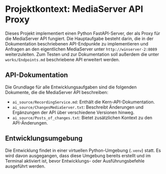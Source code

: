 # Projektkontext: MediaServer API Proxy

Dieses Projekt implementiert einen Python FastAPI-Server, der als Proxy für die MediaServer API fungiert. Die Hauptaufgabe besteht darin, die in der Dokumentation beschriebenen API-Endpunkte zu implementieren und Anfragen an den eigentlichen MediaServer unter `http://winserver-2:8089` weiterzuleiten.
Zum Testen und zur Dokumentation soll außerdem die unter `works/Endpoints.md` beschriebene API erweitert werden.

## API-Dokumentation

Die Grundlage für alle Entwicklungsaufgaben sind die folgenden Dokumente, die die MediaServer API beschreiben:

-   `ai_source/RecordingService.md`: Enthält die Kern-API-Dokumentation.
-   `ai_source/ChangesMediaServer.txt`: Beschreibt Änderungen und Ergänzungen der API über verschiedene Versionen hinweg.
-   `ai_source/Posts_of_changes.txt`: Bietet zusätzlichen Kontext zu den API-Änderungen.

## Entwicklungsumgebung

Die Entwicklung findet in einer virtuellen Python-Umgebung (`.venv`) statt. Es wird davon ausgegangen, dass diese Umgebung bereits erstellt und im Terminal aktiviert ist, bevor Entwicklungs- oder Ausführungsbefehle ausgeführt werden.
